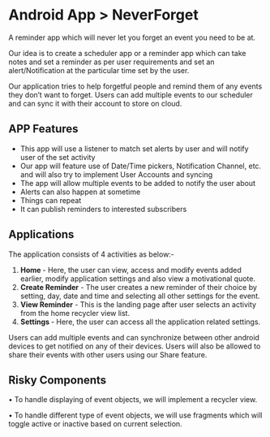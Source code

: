 # Android App  > NeverForget

A reminder app which will never let you forget an event you need to be at.

Our idea is to create a scheduler app or a reminder app which can take notes and set a reminder as per user requirements and set an alert/Notification at the particular time set by the user.

Our application tries to help forgetful people and remind them of any events they don’t want to forget. Users can add multiple events to our scheduler and can sync it with their account to store on cloud.

## APP Features
-	This app will use a listener to match set alerts by user and will notify user of the set activity
-	Our app will feature use of Date/Time pickers, Notification Channel, etc. and will also try to implement User Accounts and syncing
-	The app will allow multiple events to be added to notify the user about
-	Alerts can also happen at sometime
-	Things can repeat 
-	It can publish reminders to interested subscribers

## Applications
The application consists of 4 activities as below:-
1.	<b> Home </b> - Here, the user can view, access and modify events added earlier, modify application settings and also view a motivational quote. 
2.	<b>Create Reminder</b> - The user creates a new reminder of their choice by setting, day, date and time and selecting all other settings for the event.
3.	<b>View Reminder</b> - This is the landing page after user selects an activity from the home recycler view list.
4.	<b>Settings </b> - Here, the user can access all the application related settings.

Users can add multiple events and can synchronize between other android devices to get notified on any of their devices. Users will also be allowed to share their events with other users using our Share feature.

## Risky Components
•	To handle displaying of event objects, we will implement a recycler view.

•	To handle different type of event objects, we will use fragments which will toggle active or inactive based on current selection.



